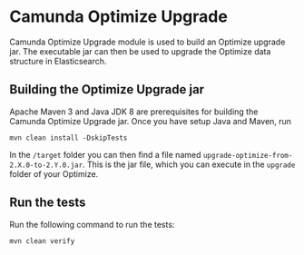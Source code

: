 # Camunda Optimize Upgrade

Camunda Optimize Upgrade module is used to build an Optimize upgrade jar.
The executable jar can then be used to upgrade the Optimize data structure in
Elasticsearch.

## Building the Optimize Upgrade jar

Apache Maven 3 and Java JDK 8 are prerequisites for building the Camunda
Optimize Upgrade jar. Once you have setup Java and Maven, run

```
mvn clean install -DskipTests
```

In the ``/target`` folder you can then find a file named
``upgrade-optimize-from-2.X.0-to-2.Y.0.jar``. This is the jar file,
which you can execute in the `upgrade` folder of your Optimize.

## Run the tests

Run the following command to run the tests:

```
mvn clean verify
```
